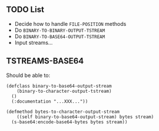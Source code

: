TODO List
---------

* Decide how to handle `FILE-POSITION` methods
* Do `BINARY-TO-BINARY-OUTPUT-TSTREAM`
* Do `BINARY-TO-BASE64-OUTPUT-TSTREAM`
* Input streams...

TSTREAMS-BASE64
---------------

Should be able to:

    (defclass binary-to-base64-output-stream
        (binary-to-character-output-tstream)
      ()
      (:documentation "...XXX..."))

    (defmethod bytes-to-character-output-stream
        ((self binary-to-base64-output-stream) bytes stream)
      (s-base64:encode-base64-bytes bytes stream))
